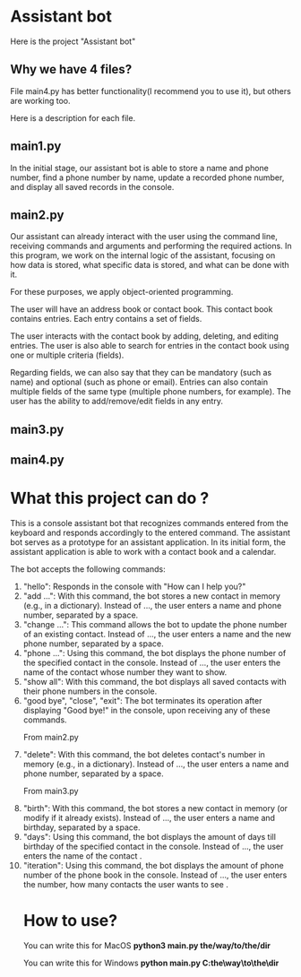 # Assistant bot
<p>Here is the project "Assistant bot"</p>
<h2>Why we have 4 files? </h2>
<p>File main4.py has better functionality(I recommend you to use it), but others are working too.</p>
<p>Here is a description for each file.</p>
<h2>main1.py</h2>
<p>In the initial stage, our assistant bot is able to store a name and phone number, find a phone number by name, update a recorded phone number, and display all saved records in the console.</p>
<h2>main2.py</h2>
<p>Our assistant can already interact with the user using the command line, receiving commands and arguments and performing the required actions. In this program, we work on the internal logic of the assistant, focusing on how data is stored, what specific data is stored, and what can be done with it.

For these purposes, we apply object-oriented programming.

The user will have an address book or contact book. This contact book contains entries. Each entry contains a set of fields.</p>
<p>The user interacts with the contact book by adding, deleting, and editing entries. The user is also able to search for entries in the contact book using one or multiple criteria (fields).

Regarding fields, we can also say that they can be mandatory (such as name) and optional (such as phone or email). Entries can also contain multiple fields of the same type (multiple phone numbers, for example). The user has the ability to add/remove/edit fields in any entry.</p>
<h2>main3.py</h2>
<p></p>
<h2>main4.py</h2>
<h1>What this project can do ?</h1>
<p>This is a console assistant bot that recognizes commands entered from the keyboard and responds accordingly to the entered command.
The assistant bot serves as a prototype for an assistant application. In its initial form, the assistant application is able to work with a contact book and a calendar.</p>
<p>The bot accepts the following commands:</p>
<ol>
  <li>"hello": Responds in the console with "How can I help you?"</li>
  <li>"add ...": With this command, the bot stores a new contact in memory (e.g., in a dictionary). Instead of ..., the user enters a name and phone number, separated by a space.</li>
  <li>"change ...": This command allows the bot to update the phone number of an existing contact. Instead of ..., the user enters a name and the new phone number, separated by a space.</li>
  <li>"phone ...": Using this command, the bot displays the phone number of the specified contact in the console. Instead of ..., the user enters the name of the contact whose number they want to show.</li>
  <li>"show all": With this command, the bot displays all saved contacts with their phone numbers in the console.</li>
  <li>"good bye", "close", "exit": The bot terminates its operation after displaying "Good bye!" in the console, upon receiving any of these commands.</li>
  
  <p>From main2.py </p>
  <li>"delete": With this command, the bot deletes contact's number in memory (e.g., in a dictionary). Instead of ..., the user enters a name and phone number, separated by a space.</li>
  
  <p>From main3.py</p>
  <li>"birth": With this command, the bot stores a new contact in memory (or modify if it already exists). Instead of ..., the user enters a name and birthday, separated by a space.</li>
  <li>"days": Using this command, the bot displays the amount of days till birthday of the specified contact in the console. Instead of ..., the user enters the name of the contact .</li>
  <li>"iteration": Using this command, the bot displays the amount of phone number of the phone book in the console. Instead of ..., the user enters the number, how many contacts the user wants to see .</li>
<h1>How to use?</h1>
<p>You can write this for MacOS <b>python3 main.py the/way/to/the/dir</b> </p>
<p>You can write this for Windows <b>python main.py C:the\way\to\the\dir</b> </p>
